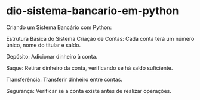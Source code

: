 # dio-sistema-bancario-em-python
Criando um Sistema Bancário com Python:

Estrutura Básica do Sistema
Criação de Contas: Cada conta terá um número único, nome do titular e saldo.

Depósito: Adicionar dinheiro à conta.

Saque: Retirar dinheiro da conta, verificando se há saldo suficiente.

Transferência: Transferir dinheiro entre contas.

Segurança: Verificar se a conta existe antes de realizar operações.
